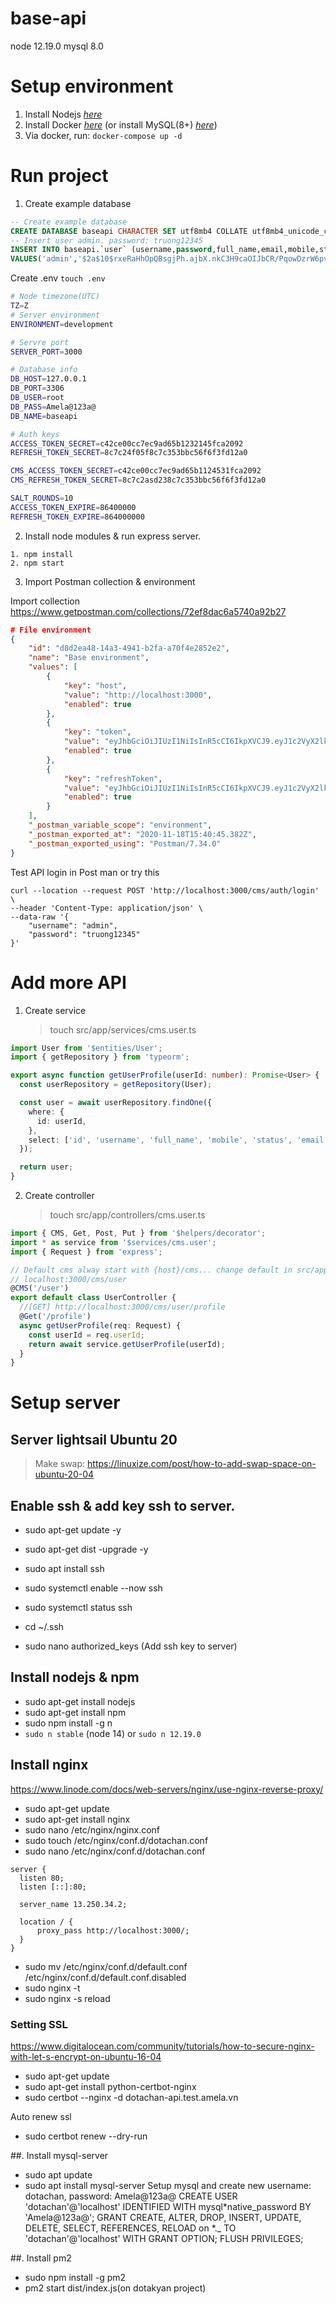 # base-api

node 12.19.0
mysql 8.0

# Setup environment

1. Install Nodejs _[here](https://nodejs.org/en/download/)_
2. Install Docker _[here](https://docs.docker.com/get-docker/)_ (or install MySQL(8+) _[here](https://www.mysql.com/downloads/)_)
3. Via docker, run: `docker-compose up -d`

# Run project

1. Create example database

```sql
-- Create example database
CREATE DATABASE baseapi CHARACTER SET utf8mb4 COLLATE utf8mb4_unicode_ci;
-- Insert user admin. password: truong12345
INSERT INTO baseapi.`user` (username,password,full_name,email,mobile,status,role_id)
VALUES('admin','$2a$10$rxeRaHhOpQBsgjPh.ajbX.nkC3H9caOIJbCR/PqowDzrW6pveOeyC','Nguyễn Duy Trường','truongezgg@gmail.com','0335309793',1,1);
```

Create .env
`touch .env`

```bash
# Node timezone(UTC)
TZ=Z
# Server environment
ENVIRONMENT=development

# Servre port
SERVER_PORT=3000

# Database info
DB_HOST=127.0.0.1
DB_PORT=3306
DB_USER=root
DB_PASS=Amela@123a@
DB_NAME=baseapi

# Auth keys
ACCESS_TOKEN_SECRET=c42ce00cc7ec9ad65b1232145fca2092
REFRESH_TOKEN_SECRET=8c7c24f05f8c7c353bbc56f6f3fd12a0

CMS_ACCESS_TOKEN_SECRET=c42ce00cc7ec9ad65b1124531fca2092
CMS_REFRESH_TOKEN_SECRET=8c7c2asd238c7c353bbc56f6f3fd12a0

SALT_ROUNDS=10
ACCESS_TOKEN_EXPIRE=86400000
REFRESH_TOKEN_EXPIRE=864000000
```

2. Install node modules & run express server.

```
1. npm install
2. npm start
```

3. Import Postman collection & environment

Import collection https://www.getpostman.com/collections/72ef8dac6a5740a92b27

```json
# File environment
{
	"id": "d8d2ea48-14a3-4941-b2fa-a70f4e2852e2",
	"name": "Base environment",
	"values": [
		{
			"key": "host",
			"value": "http://localhost:3000",
			"enabled": true
		},
		{
			"key": "token",
			"value": "eyJhbGciOiJIUzI1NiIsInR5cCI6IkpXVCJ9.eyJ1c2VyX2lkIjoyLCJwZXJtaXNzaW9ucyI6WzEsMiwzLDQsNSw2LDcsOCw5LDEwLDExLDEyLDEzLDE0XSwiaWF0IjoxNTg3NTE3NzQ5LCJleHAiOjE1ODc1MTg5NDl9.T3DRcKAv-DsUQvczJ6y9SxwqyjMS8rWLmqC_LlsNdJo",
			"enabled": true
		},
		{
			"key": "refreshToken",
			"value": "eyJhbGciOiJIUzI1NiIsInR5cCI6IkpXVCJ9.eyJ1c2VyX2lkIjoyLCJwZXJtaXNzaW9ucyI6WzEsMiwzLDQsNSw2LDcsOCw5LDEwLDExLDEyLDEzLDE0XSwiaWF0IjoxNTg3NTE3NzQ5LCJleHAiOjc4OTQ3MTc3NDl9.bIHv_pipDTkjCODUNw8JEfM_m8EwJ0G2Wqe2eCgPdnQ",
			"enabled": true
		}
	],
	"_postman_variable_scope": "environment",
	"_postman_exported_at": "2020-11-18T15:40:45.382Z",
	"_postman_exported_using": "Postman/7.34.0"
}
```

Test API login in Post man or try this

```
curl --location --request POST 'http://localhost:3000/cms/auth/login' \
--header 'Content-Type: application/json' \
--data-raw '{
    "username": "admin",
    "password": "truong12345"
}'
```

# Add more API

1. Create service
   > touch src/app/services/cms.user.ts

```typescript
import User from '$entities/User';
import { getRepository } from 'typeorm';

export async function getUserProfile(userId: number): Promise<User> {
  const userRepository = getRepository(User);

  const user = await userRepository.findOne({
    where: {
      id: userId,
    },
    select: ['id', 'username', 'full_name', 'mobile', 'status', 'email', 'role_id'],
  });

  return user;
}
```

2. Create controller
   > touch src/app/controllers/cms.user.ts

```typescript
import { CMS, Get, Post, Put } from '$helpers/decorator';
import * as service from '$services/cms.user';
import { Request } from 'express';

// Default cms alway start with {host}/cms... change default in src/app/helpers/decorator.ts
// localhost:3000/cms/user
@CMS('/user')
export default class UserController {
  //[GET] http://localhost:3000/cms/user/profile
  @Get('/profile')
  async getUserProfile(req: Request) {
    const userId = req.userId;
    return await service.getUserProfile(userId);
  }
}
```

# Setup server

## Server lightsail Ubuntu 20

> Make swap: https://linuxize.com/post/how-to-add-swap-space-on-ubuntu-20-04

## Enable ssh & add key ssh to server.

- sudo apt-get update -y
- sudo apt-get dist -upgrade -y

- sudo apt install ssh
- sudo systemctl enable --now ssh
- sudo systemctl status ssh

- cd ~/.ssh
- sudo nano authorized_keys (Add ssh key to server)

## Install nodejs & npm

- sudo apt-get install nodejs
- sudo apt-get install npm
- sudo npm install -g n
- `sudo n stable` (node 14) or `sudo n 12.19.0`

## Install nginx

https://www.linode.com/docs/web-servers/nginx/use-nginx-reverse-proxy/

- sudo apt-get update
- sudo apt-get install nginx
- sudo nano /etc/nginx/nginx.conf
- sudo touch /etc/nginx/conf.d/dotachan.conf
- sudo nano /etc/nginx/conf.d/dotachan.conf

```
server {
  listen 80;
  listen [::]:80;

  server_name 13.250.34.2;

  location / {
      proxy_pass http://localhost:3000/;
  }
}
```

- sudo mv /etc/nginx/conf.d/default.conf /etc/nginx/conf.d/default.conf.disabled
- sudo nginx -t
- sudo nginx -s reload

### Setting SSL

https://www.digitalocean.com/community/tutorials/how-to-secure-nginx-with-let-s-encrypt-on-ubuntu-16-04

- sudo apt-get update
- sudo apt-get install python-certbot-nginx
- sudo certbot --nginx -d dotachan-api.test.amela.vn

Auto renew ssl

- sudo certbot renew --dry-run

##. Install mysql-server

- sudo apt update
- sudo apt install mysql-server
  Setup mysql and create new username: dotachan, password: Amela@123a@
  CREATE USER 'dotachan'@'localhost' IDENTIFIED WITH mysql*native_password BY 'Amela@123a@';
  GRANT CREATE, ALTER, DROP, INSERT, UPDATE, DELETE, SELECT, REFERENCES, RELOAD on *.\_ TO 'dotachan'@'localhost' WITH GRANT OPTION;
  FLUSH PRIVILEGES;

##. Install pm2

- sudo npm install -g pm2
- pm2 start dist/index.js(on dotakyan project)
